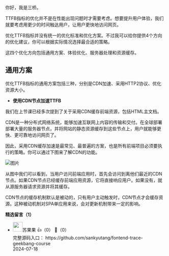 你好，我是三桥。

TTFB指标的优化并不是在性能出现问题时才需要考虑。想要提升用户体验，我们就要考虑用更少的时间触达用户，让用户更快地访问网页。

优化TTFB指标并没有统一的优化标准和优化方案。不过我可以给你提供4个方向的优化建议，你可以根据实际情况选择最合适的策略。

这四个优化方向包括通用方案、体验优化、服务器处理和资源缓存。

## 通用方案

优化TTFB指标的通用方案包括三种，分别是CDN加速、采用HTTP2协议、优化资源大小。

- **使用CDN节点加速TTFB**

我们在上节课已经多次提到了关于采用CDN缓存前端资源，包括HTML主文档。

CDN是一种分布式网络系统，能够加速互联网上内容的传输和交付。在全球部署部署大量的服务器节点，并将网站的静态资源缓存到这些节点上，用户就能够更快、更可靠地访问网页了。

因此，采用CDN缓存加速是最常见、最普遍的方案，也是所有前端项目必须要执行的策略。你可以通过下图来了解CDN的功能。

![图片](https://static001.geekbang.org/resource/image/3a/0b/3a7cac1fc2e373a9b8bb5905518fa20b.png?wh=1510x865 "原图来自：https://nitropack.io/blog/post/time-to-first-byte-ttfb")

从图中我们可以看到，当用户访问前端应用时，首先会访问到离他们最近的CDN节点。如果CDN节点已经缓存前端应用资源，它将直接响应用户。如果没有，就从源服务器请求资源并将其缓存。

CDN节点的缓存机制默认是被动的，只有用户主动触发时，CDN节点才会缓存资源。这种被动机制对SPA单应用来说，会对更新机制带来一定的影响。
<div><strong>精选留言（1）</strong></div><ul>
<li><img src="https://static001.geekbang.org/account/avatar/00/2b/86/73/5190bbde.jpg" width="30px"><span>苏果果</span> 👍（0） 💬（0）<div>完整源码入口：
https:&#47;&#47;github.com&#47;sankyutang&#47;fontend-trace-geekbang-course</div>2024-07-18</li><br/>
</ul>